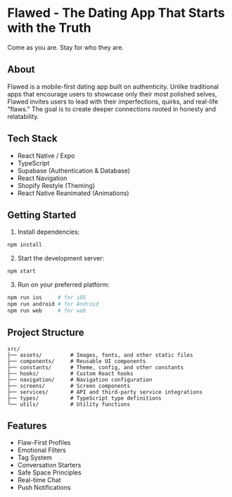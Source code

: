 # Flawed - The Dating App That Starts with the Truth

Come as you are. Stay for who they are.

## About

Flawed is a mobile-first dating app built on authenticity. Unlike traditional apps that encourage users to showcase only their most polished selves, Flawed invites users to lead with their imperfections, quirks, and real-life "flaws." The goal is to create deeper connections rooted in honesty and relatability.

## Tech Stack

- React Native / Expo
- TypeScript
- Supabase (Authentication & Database)
- React Navigation
- Shopify Restyle (Theming)
- React Native Reanimated (Animations)

## Getting Started

1. Install dependencies:
```bash
npm install
```

2. Start the development server:
```bash
npm start
```

3. Run on your preferred platform:
```bash
npm run ios     # for iOS
npm run android # for Android
npm run web     # for web
```

## Project Structure

```
src/
├── assets/         # Images, fonts, and other static files
├── components/     # Reusable UI components
├── constants/      # Theme, config, and other constants
├── hooks/          # Custom React hooks
├── navigation/     # Navigation configuration
├── screens/        # Screen components
├── services/       # API and third-party service integrations
├── types/          # TypeScript type definitions
└── utils/          # Utility functions
```

## Features

- Flaw-First Profiles
- Emotional Filters
- Tag System
- Conversation Starters
- Safe Space Principles
- Real-time Chat
- Push Notifications